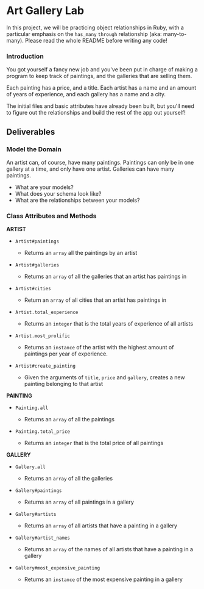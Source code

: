 # Art Gallery Lab

In this project, we will be practicing object relationships in Ruby, with a particular emphasis on the `has_many` `through` relationship (aka: many-to-many). Please read the whole README before writing any code!

### Introduction

You got yourself a fancy new job and you've been put in charge of making a program to keep track of paintings, and the galleries that are selling them.  

Each painting has a price, and a title.  Each artist has a name and an amount of years of experience, and each gallery has a name and a city.

The initial files and basic attributes have already been built, but you'll need to figure out the relationships and build the rest of the app out yourself!

## Deliverables

### Model the Domain

An artist can, of course, have many paintings. Paintings can only be in one gallery at a time, and only have one artist.  Galleries can have many paintings.

* What are your models?
* What does your schema look like?
* What are the relationships between your models?



### Class Attributes and Methods

**ARTIST**
<!-- 
  * `Artist.all`
    * Returns an `array` of all the artists -->

  * `Artist#paintings`
    * Returns an `array` all the paintings by an artist

  * `Artist#galleries`
    * Returns an `array` of all the galleries that an artist has paintings in

  * `Artist#cities`
    * Return an `array` of all cities that an artist has paintings in

  * `Artist.total_experience`
    * Returns an `integer` that is the total years of experience of all artists

  * `Artist.most_prolific`
    * Returns an `instance` of the artist with the highest amount of paintings per year of experience.

  * `Artist#create_painting`
    * Given the arguments of `title`, `price` and `gallery`, creates a new painting belonging to that artist

**PAINTING**

  * `Painting.all`
    * Returns an `array` of all the paintings

  * `Painting.total_price`
    * Returns an `integer` that is the total price of all paintings

**GALLERY**

  * `Gallery.all`
    * Returns an `array` of all the galleries

  * `Gallery#paintings`
    * Returns an `array` of all paintings in a gallery

  * `Gallery#artists`
    * Returns an `array` of all artists that have a painting in a gallery

  * `Gallery#artist_names`
    * Returns an `array` of the names of all artists that have a painting in a gallery

  * `Gallery#most_expensive_painting`
    * Returns an `instance` of the most expensive painting in a gallery
